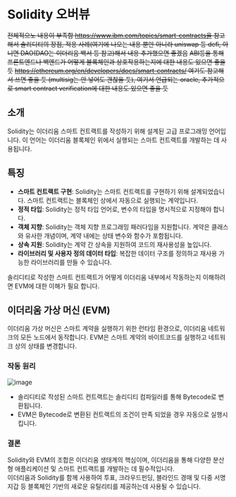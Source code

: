 # Solidity 오버뷰

~~전체적으노 내용이 부족함 https://www.ibm.com/topics/smart-contracts을 참고해서 솔리디티의 장점, 적용 사례(여기에 나오는 내용 뿐만 아니라 uniswap 등 defi, 아니면 DAO(DAO는 이더리움 백서 등 참고)해서 내용 추가했으면 좋겠음~~
~~ABI등을 통해 프론트엔드나 백엔드가 어떻게 블록체인과 상호작용하는지에 대한 내용도 있으면 좋을 듯~~
~~https://ethereum.org/en/developers/docs/smart-contracts/ 여기도 참고해서 쓰면 좋을 듯 (multisig는 안 넣어도 괜찮을 듯), 여기서 언급되는 oracle, 추가적으로 smart contract verification에 대한 내용도 있으면 좋을 듯~~

## 소개

Solidity는 이더리움 스마트 컨트랙트를 작성하기 위해 설계된 고급 프로그래밍 언어입니다. 이 언어는 이더리움 블록체인 위에서 실행되는 스마트 컨트랙트를 개발하는 데 사용됩니다.

## 특징

- **스마트 컨트랙트 구현**: Solidity는 스마트 컨트랙트를 구현하기 위해 설계되었습니다. 스마트 컨트랙트는 블록체인 상에서 자동으로 실행되는 계약입니다.
- **정적 타입**: Solidity는 정적 타입 언어로, 변수의 타입을 명시적으로 지정해야 합니다.
- **객체 지향**: Solidity는 객체 지향 프로그래밍 패러다임을 지원합니다. 계약은 클래스와 유사한 개념이며, 계약 내에는 상태 변수와 함수가 포함됩니다.
- **상속 지원**: Solidity는 계약 간 상속을 지원하여 코드의 재사용성을 높입니다.
- **라이브러리 및 사용자 정의 데이터 타입**: 복잡한 데이터 구조를 정의하고 재사용 가능한 라이브러리를 만들 수 있습니다.

 솔리디티로 작성한 스마트 컨트랙트가 어떻게 이더리움 내부에서 작동하는지 이해하려면 EVM에 대한 이해가 필요 합니다. 

## 이더리움 가상 머신 (EVM)

이더리움 가상 머신은 스마트 계약을 실행하기 위한 런타임 환경으로, 이더리움 네트워크의 모든 노드에서 동작합니다. EVM은 스마트 계약의 바이트코드를 실행하고 네트워크 상의 상태를 변경합니다.

### 작동 원리

![image](https://github.com/Joon2000/Solidity-modules/assets/87323564/47903390-9f8b-4d7b-bf25-9df6757abb25)

- 솔리디티로 작성된 스마트 컨트랙트는 솔리디티 컴파일러를 통해 Bytecode로 변환됩니다.  
- EVM은 Bytecode로 변환된 컨트랙트의 조건이 만족 되었을 경우 자동으로 실행시킵니다. 

### 결론 

Solidity와 EVM의 조합은 이더리움 생태계의 핵심이며, 이더리움을 통해 다양한 분산형 애플리케이션 및 스마트 컨트랙트를 개발하는 데 필수적입니다.  
이더리움과 Solidity를 함께 사용하여 투표, 크라우드펀딩, 블라인드 경매 및 다중 서명 지갑 등 블록체인 기반의 새로운 유틸리티를 제공하는데 사용될 수 있습니다. 
